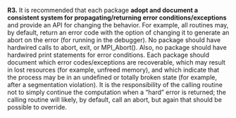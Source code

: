 **R3.** It is recommended that each package **adopt and document a consistent system for
propagating/returning error conditions/exceptions** and provide an API for changing the behavior.
For example, all routines may, by default, return an error code with the option of changing it to
generate an abort on the error (for running in the debugger). No package should have hardwired calls
to abort, exit, or MPI_Abort(). Also, no package should have hardwired print statements for error
conditions. Each package should document which error codes/exceptions are recoverable, which may
result in lost resources (for example, unfreed memory), and which indicate that the process may be in
an undefined or totally broken state (for example, after a segmentation violation). It is the
responsibility of the calling routine not to simply continue the computation when a “hard” error is
returned; the calling routine will likely, by default, call an abort, but again that should be possible to
override.
